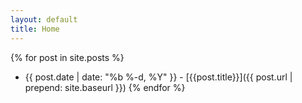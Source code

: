 ```yaml
---
layout: default
title: Home
---
```


{% for post in site.posts %}
  * {{ post.date | date: "%b %-d, %Y" }} - [{{post.title}}]({{ post.url | prepend: site.baseurl }})
{% endfor %}
